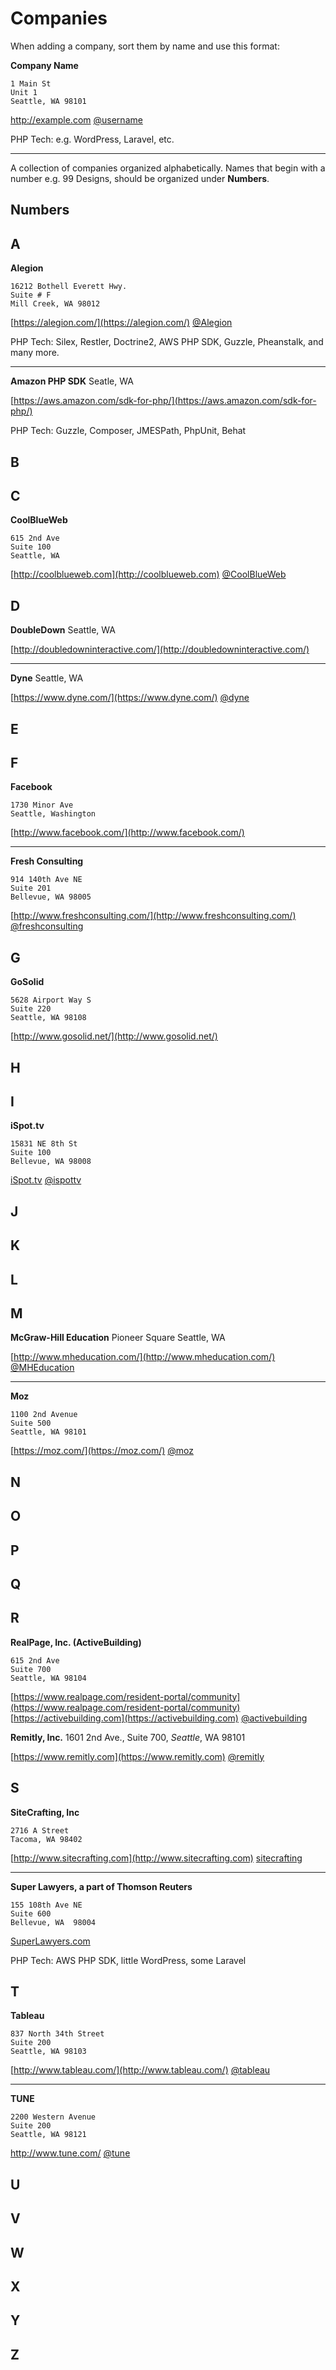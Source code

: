 
# Companies
 
When adding a company, sort them by name and use this format:

**Company Name**
```
1 Main St
Unit 1
Seattle, WA 98101
```

http://example.com
[@username](https://twitter.com/username) 

PHP Tech: e.g. WordPress, Laravel, etc.

----

A collection of companies organized alphabetically. Names that begin with a number e.g. 99 Designs, should be 
organized under **Numbers**. 


## Numbers


## A

**Alegion** 
```
16212 Bothell Everett Hwy.
Suite # F
Mill Creek, WA 98012
```
[https://alegion.com/](https://alegion.com/)
[@Alegion](http://twitter.com/alegion) 

PHP Tech: Silex, Restler, Doctrine2, AWS PHP SDK, Guzzle, Pheanstalk, and many more.

----
 
**Amazon PHP SDK**
Seatle, WA 
 
[https://aws.amazon.com/sdk-for-php/](https://aws.amazon.com/sdk-for-php/) 

PHP Tech: Guzzle, Composer, JMESPath, PhpUnit, Behat 


## B


## C

**CoolBlueWeb** 
```
615 2nd Ave 
Suite 100 
Seattle, WA
```
[http://coolblueweb.com](http://coolblueweb.com) 
[@CoolBlueWeb](https://twitter.com/CoolBlueWeb) 

## D 

**DoubleDown**
Seattle, WA

[http://doubledowninteractive.com/](http://doubledowninteractive.com/)

----

**Dyne**
Seattle, WA

[https://www.dyne.com/](https://www.dyne.com/)
[@dyne](https://www.twitter.com/dyne)

## E 


## F 

**Facebook**
```
1730 Minor Ave
Seattle, Washington
```
[http://www.facebook.com/](http://www.facebook.com/)

----

**Fresh Consulting**
```
914 140th Ave NE
Suite 201
Bellevue, WA 98005
```
[http://www.freshconsulting.com/](http://www.freshconsulting.com/)
[@freshconsulting](http://twitter.com/freshconsulting)


## G 

**GoSolid**
```
5628 Airport Way S
Suite 220
Seattle, WA 98108
```
[http://www.gosolid.net/](http://www.gosolid.net/) 

## H 


## I 

**iSpot.tv**
```
15831 NE 8th St 
Suite 100
Bellevue, WA 98008
```
[iSpot.tv](http://iSpot.tv) 
[@ispottv](https://twitter.com/ispottv)

## J 


## K 


## L 



## M 

**McGraw-Hill Education** 
Pioneer Square
Seattle, WA

[http://www.mheducation.com/](http://www.mheducation.com/)
[@MHEducation](http://twitter.com/MHEducation) 

---

**Moz**
```
1100 2nd Avenue
Suite 500
Seattle, WA 98101
```
[https://moz.com/](https://moz.com/)
[@moz](http://twitter.com/moz)

## N 


## O 


## P 


## Q 


## R 

**RealPage, Inc. (ActiveBuilding)**
```
615 2nd Ave
Suite 700
Seattle, WA 98104
```
[https://www.realpage.com/resident-portal/community](https://www.realpage.com/resident-portal/community)
[https://activebuilding.com](https://activebuilding.com)
[@activebuilding](https://twitter.com/activebuilding)

**Remitly, Inc.**
1601 2nd Ave., Suite 700,
_Seattle_, WA 98101

[https://www.remitly.com](https://www.remitly.com)
[@remitly](https://twitter.com/remitly)

## S 

**SiteCrafting, Inc**
```
2716 A Street
Tacoma, WA 98402
```
[http://www.sitecrafting.com](http://www.sitecrafting.com)
[sitecrafting](http://www.twitter.com/sitecrafting) 
 
----

**Super Lawyers, a part of Thomson Reuters**
```
155 108th Ave NE 
Suite 600 
Bellevue, WA  98004 
``` 
[SuperLawyers.com](http://SuperLawyers.com) 
 
PHP Tech: AWS PHP SDK, little WordPress, some Laravel
 

## T 

**Tableau** 
```
837 North 34th Street
Suite 200
Seattle, WA 98103
```
[http://www.tableau.com/](http://www.tableau.com/)
[@tableau](http://www.twitter.com/tableau) 

----

**TUNE** 
```
2200 Western Avenue
Suite 200
Seattle, WA 98121
```
http://www.tune.com/
[@tune](http://www.twitter.com/tune) 


## U 


## V 


## W 
 


## X 


## Y 


## Z 


